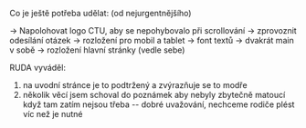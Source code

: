 Co je ještě potřeba udělat: (od nejurgentnějšího)

-> Napolohovat logo CTU, aby se nepohybovalo při scrollování
-> zprovoznit odesílání otázek
-> rozložení pro mobil a tablet
-> font textů
-> dvakrát main v sobě
-> rozložení hlavní stránky (vedle sebe)


RUDA vyváděl:
1) na uvodní stránce je to podtržený a zvýrazňuje se to modře
2) několik věcí jsem schoval do poznámek aby nebyly zbytečně matoucí když tam zatím nejsou třeba -- dobré uvažování, nechceme rodiče plést víc než je nutné